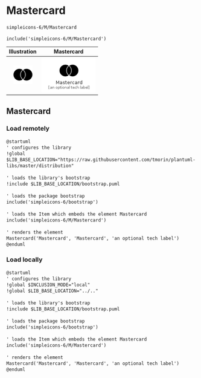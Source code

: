 # Mastercard


```text
simpleicons-6/M/Mastercard
```

```text
include('simpleicons-6/M/Mastercard')
```



| Illustration | Mastercard |
| :---: | :---: |
| ![illustration for Illustration](../../simpleicons-6/M/Mastercard.png) | ![illustration for Mastercard](../../simpleicons-6/M/Mastercard.Local.png) |




## Mastercard

### Load remotely
```plantuml
@startuml
' configures the library
!global $LIB_BASE_LOCATION="https://raw.githubusercontent.com/tmorin/plantuml-libs/master/distribution"

' loads the library's bootstrap
!include $LIB_BASE_LOCATION/bootstrap.puml

' loads the package bootstrap
include('simpleicons-6/bootstrap')

' loads the Item which embeds the element Mastercard
include('simpleicons-6/M/Mastercard')

' renders the element
Mastercard('Mastercard', 'Mastercard', 'an optional tech label')
@enduml
```

### Load locally
```plantuml
@startuml
' configures the library
!global $INCLUSION_MODE="local"
!global $LIB_BASE_LOCATION="../.."

' loads the library's bootstrap
!include $LIB_BASE_LOCATION/bootstrap.puml

' loads the package bootstrap
include('simpleicons-6/bootstrap')

' loads the Item which embeds the element Mastercard
include('simpleicons-6/M/Mastercard')

' renders the element
Mastercard('Mastercard', 'Mastercard', 'an optional tech label')
@enduml
```

